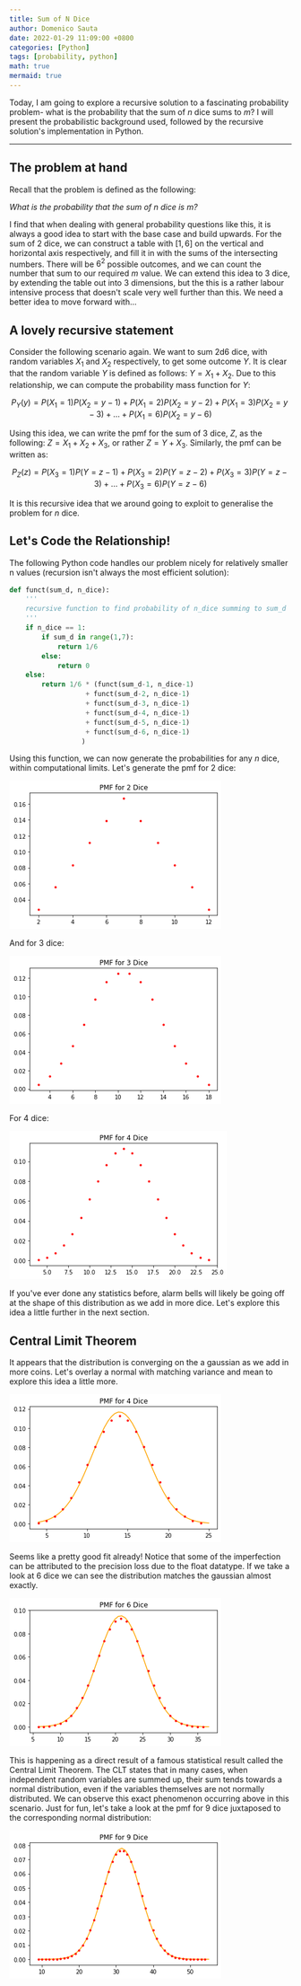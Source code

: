 ```yaml
---
title: Sum of N Dice
author: Domenico Sauta
date: 2022-01-29 11:09:00 +0800
categories: [Python]
tags: [probability, python]
math: true
mermaid: true
---
```


Today, I am going to explore a recursive solution to a fascinating probability problem- what is the probability that the sum of $n$ dice sums to $m$? I will present the probabilistic background used, followed by the recursive solution's implementation in Python.

---

## The problem at hand

Recall that the problem is defined as the following:

*What is the probability that the sum of n dice is m?*

I find that when dealing with general probability questions like this, it is always a good idea to start with the base case and build upwards. For the sum of 2 dice, we can construct a table with $[1,6]$ on the vertical and horizontal axis respectively, and fill it in with the sums of the intersecting numbers. There will be $6^2$ possible outcomes, and we can count the number that sum to our required $m$ value. We can extend this idea to 3 dice, by extending the table out into 3 dimensions, but the this is a rather labour intensive process that doesn't scale very well further than this. We need a better idea to move forward with...

## A lovely recursive statement

Consider the following scenario again. We want to sum 2d6 dice, with random variables  $X_1$  and  $X_2$  respectively, to get some outcome $Y$. It is clear that the random variable $Y$ is defined as follows: $Y = X_1 + X_2$. Due to this relationship, we can compute the probability mass function for $Y$:

$$P_Y(y) = P(X_1 = 1)P(X_2 = y - 1) + P(X_1 = 2)P(X_2 = y - 2) + P(X_1 = 3)P(X_2 = y - 3) + \dots + P(X_1 = 6)P(X_2 = y - 6)$$

Using this idea, we can write the pmf for the sum of 3 dice, $Z$, as the following: $Z = X_1 + X_2 + X_3$, or rather $Z = Y + X_3$. Similarly, the pmf can be written as:

$$P_Z(z) = P(X_3 = 1)P(Y = z - 1) + P(X_3 = 2)P(Y = z - 2) + P(X_3 = 3)P(Y = z - 3) + \dots + P(X_3 = 6)P(Y = z - 6)$$

It is this recursive idea that we around going to exploit to generalise the problem for $n$ dice.

## Let's Code the Relationship!

The following Python code handles our problem nicely for relatively smaller n values (recursion isn't always the most efficient solution):

```python
def funct(sum_d, n_dice):
    '''
    recursive function to find probability of n_dice summing to sum_d  
    '''
    if n_dice == 1:
        if sum_d in range(1,7):
            return 1/6
        else:
            return 0
    else:
        return 1/6 * (funct(sum_d-1, n_dice-1)
                   + funct(sum_d-2, n_dice-1)
                   + funct(sum_d-3, n_dice-1)
                   + funct(sum_d-4, n_dice-1)
                   + funct(sum_d-5, n_dice-1)
                   + funct(sum_d-6, n_dice-1)
                  )
```
Using this function, we can now generate the probabilities for any $n$ dice, within computational limits. Let's generate the pmf for 2 dice:

![pmf_2_dice](/assets/2022-01-29/pmf_2_dice.png)

And for 3 dice:

![pmf_3_dice](/assets/2022-01-29/pmf_3_dice.png)

For 4 dice:

![pmf_4_dice](/assets/2022-01-29/pmf_4_dice.png)

If you've ever done any statistics before, alarm bells will likely be going off at the shape of this distribution as we add in more dice. Let's explore this idea a little further in the next section.

## Central Limit Theorem

It appears that the distribution is converging on the a gaussian as we add in more coins. Let's overlay a normal with matching variance and mean to explore this idea a little more.

![normal_4_dice](/assets/2022-01-29/normal_4_dice.png)

Seems like a pretty good fit already! Notice that some of the imperfection can be attributed to the precision loss due to the float datatype. If we take a look at 6 dice we can see the distribution matches the gaussian almost exactly.

![normal_6_dice](/assets/2022-01-29/normal_6_dice.png)

This is happening as a direct result of a famous statistical result called the Central Limit Theorem. The CLT states that in many cases, when independent random variables are summed up, their sum tends towards a normal distribution, even if the variables themselves are not normally distributed. We can observe this exact phenomenon occurring above in this scenario. Just for fun, let's take a look at the pmf for 9 dice juxtaposed to the corresponding normal distribution:

![normal_9_dice](/assets/2022-01-29/normal_9_dice.png)
